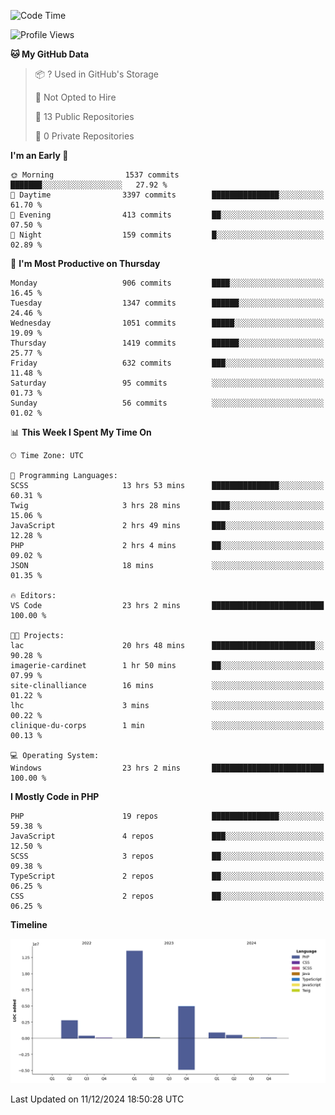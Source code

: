 <!--START_SECTION:waka-->
![Code Time](http://img.shields.io/badge/Code%20Time-2%2C130%20hrs%2053%20mins-blue)

![Profile Views](http://img.shields.io/badge/Profile%20Views-1-blue)

**🐱 My GitHub Data** 

> 📦 ? Used in GitHub's Storage 
 > 
> 🚫 Not Opted to Hire
 > 
> 📜 13 Public Repositories 
 > 
> 🔑 0 Private Repositories 
 > 
**I'm an Early 🐤** 

```text
🌞 Morning                1537 commits        ███████░░░░░░░░░░░░░░░░░░   27.92 % 
🌆 Daytime                3397 commits        ███████████████░░░░░░░░░░   61.70 % 
🌃 Evening                413 commits         ██░░░░░░░░░░░░░░░░░░░░░░░   07.50 % 
🌙 Night                  159 commits         █░░░░░░░░░░░░░░░░░░░░░░░░   02.89 % 
```
📅 **I'm Most Productive on Thursday** 

```text
Monday                   906 commits         ████░░░░░░░░░░░░░░░░░░░░░   16.45 % 
Tuesday                  1347 commits        ██████░░░░░░░░░░░░░░░░░░░   24.46 % 
Wednesday                1051 commits        █████░░░░░░░░░░░░░░░░░░░░   19.09 % 
Thursday                 1419 commits        ██████░░░░░░░░░░░░░░░░░░░   25.77 % 
Friday                   632 commits         ███░░░░░░░░░░░░░░░░░░░░░░   11.48 % 
Saturday                 95 commits          ░░░░░░░░░░░░░░░░░░░░░░░░░   01.73 % 
Sunday                   56 commits          ░░░░░░░░░░░░░░░░░░░░░░░░░   01.02 % 
```


📊 **This Week I Spent My Time On** 

```text
🕑︎ Time Zone: UTC

💬 Programming Languages: 
SCSS                     13 hrs 53 mins      ███████████████░░░░░░░░░░   60.31 % 
Twig                     3 hrs 28 mins       ████░░░░░░░░░░░░░░░░░░░░░   15.06 % 
JavaScript               2 hrs 49 mins       ███░░░░░░░░░░░░░░░░░░░░░░   12.28 % 
PHP                      2 hrs 4 mins        ██░░░░░░░░░░░░░░░░░░░░░░░   09.02 % 
JSON                     18 mins             ░░░░░░░░░░░░░░░░░░░░░░░░░   01.35 % 

🔥 Editors: 
VS Code                  23 hrs 2 mins       █████████████████████████   100.00 % 

🐱‍💻 Projects: 
lac                      20 hrs 48 mins      ███████████████████████░░   90.28 % 
imagerie-cardinet        1 hr 50 mins        ██░░░░░░░░░░░░░░░░░░░░░░░   07.99 % 
site-clinalliance        16 mins             ░░░░░░░░░░░░░░░░░░░░░░░░░   01.22 % 
lhc                      3 mins              ░░░░░░░░░░░░░░░░░░░░░░░░░   00.22 % 
clinique-du-corps        1 min               ░░░░░░░░░░░░░░░░░░░░░░░░░   00.13 % 

💻 Operating System: 
Windows                  23 hrs 2 mins       █████████████████████████   100.00 % 
```

**I Mostly Code in PHP** 

```text
PHP                      19 repos            ███████████████░░░░░░░░░░   59.38 % 
JavaScript               4 repos             ███░░░░░░░░░░░░░░░░░░░░░░   12.50 % 
SCSS                     3 repos             ██░░░░░░░░░░░░░░░░░░░░░░░   09.38 % 
TypeScript               2 repos             ██░░░░░░░░░░░░░░░░░░░░░░░   06.25 % 
CSS                      2 repos             ██░░░░░░░░░░░░░░░░░░░░░░░   06.25 % 
```



**Timeline**

![Lines of Code chart](https://raw.githubusercontent.com/tahar-elgunaoui/tahar-elgunaoui/main/assets/bar_graph.png)


 Last Updated on 11/12/2024 18:50:28 UTC
<!--END_SECTION:waka-->
